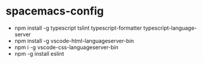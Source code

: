 # spacemacs-config
- npm install -g typescript tslint typescript-formatter typescript-language-server
- npm install -g vscode-html-languageserver-bin
- npm i -g vscode-css-languageserver-bin
- npm -g install eslint

